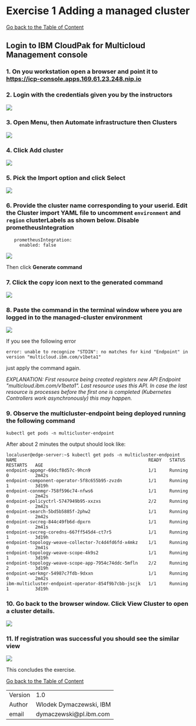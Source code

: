 # Exercise 1 Adding a managed cluster

[Go back to the Table of Content](../../README.md)

## Login to IBM CloudPak for Multicloud Management console

### 1. On you workstation open a browser and point it to https://icp-console.apps.169.61.23.248.nip.io

### 2. Login with the credentials given you by the instructors

![](images/2020-01-11-12-47-43.png)

### 3. Open **Menu**, then **Automate infrastructure** then **Clusters**

![](images/2020-01-11-13-07-46.png)

### 4. Click **Add cluster**

![](images/2020-01-11-13-11-46.png)

### 5. Pick the **Import** option and click **Select**

![](images/2020-01-11-13-20-07.png)

### 6. Provide the cluster name corresponding to your userid. Edit the **Cluster import YAML file** to uncomment ```environment``` and ```region``` clusterLabels as shown below. Disable prometheusIntegration
```
   prometheusIntegration:
     enabled: false
```
![](images/2020-01-13-12-32-32.png)

   Then click **Generate command**

### 7. Click the copy icon next to the generated command

![](images/2020-01-11-13-27-39.png)

### 8. Paste the command in the terminal window where you are logged in to the managed-cluster environment

![](images/2020-01-11-13-32-13.png)

If you see the following error
```
error: unable to recognize "STDIN": no matches for kind "Endpoint" in version "multicloud.ibm.com/v1beta1"
```
just apply the command again.

*EXPLANATION: First resource being created registers new API Endpoint "multicloud.ibm.com/v1beta1". Last resource uses this API. In case the last resource is processes before the first one is completed (Kubernetes Controllers work asynchronously) this may happen.* 

### 9. Observe the multicluster-endpoint being deployed running the following command
```
kubectl get pods -n multicluster-endpoint
```
After about 2 minutes the output should look like:
```
localuser@edge-server:~$ kubectl get pods -n multicluster-endpoint
NAME                                                  READY   STATUS              RESTARTS   AGE
endpoint-appmgr-69dcf8d57c-9hcn9                      1/1     Running             0          2m42s
endpoint-component-operator-5f8c655b95-zvzdn          1/1     Running             1          3d19h
endpoint-connmgr-758f596c74-nfws6                     1/1     Running             0          2m42s
endpoint-policyctrl-5747949b95-xxzxs                  2/2     Running             0          2m42s
endpoint-search-5bd5b5885f-2phw2                      1/1     Running             0          2m42s
endpoint-svcreg-844c49fb6d-dpxrn                      1/1     Running             0          2m41s
endpoint-svcreg-coredns-667ff545d4-ct7r5              1/1     Running             1          3d19h
endpoint-topology-weave-collector-7c4d4fd6fd-x4mkz    1/1     Running             0          2m41s
endpoint-topology-weave-scope-4k9s2                   1/1     Running             1          3d19h
endpoint-topology-weave-scope-app-7954c74ddc-5mfln    2/2     Running             2          3d19h
endpoint-workmgr-54987c7fdb-9dxxn                     1/1     Running             0          2m42s
ibm-multicluster-endpoint-operator-854f9b7cbb-jscjk   1/1     Running             1          3d19h
```

### 10.  Go back to the browser window. Click **View Cluster** to open a cluster details. 

![](images/2020-01-13-12-33-16.png)

### 11.  If registration was successful you should see the similar view
    
![](images/2020-01-11-15-43-48.png)

This concludes the exercise.

[Go back to the Table of Content](../../README.md)

<table>
  <tr>
    <td>Version</td>
    <td>1.0</td>
  </tr>
  <tr>
    <td>Author</td>
    <td>Wlodek Dymaczewski, IBM</td>
  </tr>
  <tr>
    <td>email</td>
    <td>dymaczewski@pl.ibm.com</td>
  </tr>
</table>